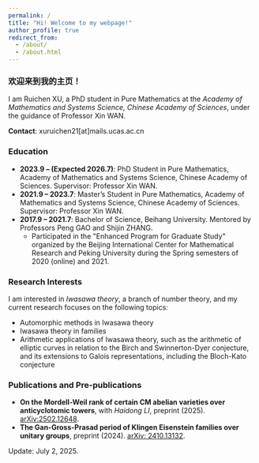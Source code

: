 ```yaml
---
permalink: /
title: "Hi! Welcome to my webpage!"
author_profile: true
redirect_from: 
  - /about/
  - /about.html
---
```


### 欢迎来到我的主页！

I am Ruichen XU, a PhD student in Pure Mathematics at the *Academy of Mathematics and Systems Science, Chinese Academy of Sciences*, under the guidance of Professor Xin WAN.

**Contact**: xuruichen21[at]mails.ucas.ac.cn

### Education

- **2023.9 – (Expected 2026.7)**: PhD Student in Pure Mathematics, Academy of Mathematics and Systems Science, Chinese Academy of Sciences. Supervisor: Professor Xin WAN.  
- **2021.9 – 2023.7**: Master’s Student in Pure Mathematics, Academy of Mathematics and Systems Science, Chinese Academy of Sciences. Supervisor: Professor Xin WAN.  
- **2017.9 – 2021.7**: Bachelor of Science, Beihang University. Mentored by Professors Peng GAO and Shijin ZHANG.  
  - Participated in the "Enhanced Program for Graduate Study" organized by the Beijing International Center for Mathematical Research and Peking University during the Spring semesters of 2020 (online) and 2021.  

### Research Interests

I am interested in *Iwasawa theory*, a branch of number theory, and my current research focuses on the following topics:

- Automorphic methods in Iwasawa theory  
- Iwasawa theory in families  
- Arithmetic applications of Iwasawa theory, such as the arithmetic of elliptic curves in relation to the Birch and Swinnerton-Dyer conjecture, and its extensions to Galois representations, including the Bloch-Kato conjecture  

### Publications and Pre-publications

- **On the Mordell-Weil rank of certain CM abelian varieties over anticyclotomic towers**, with *Haidong LI*, preprint (2025). [arXiv:2502.12648](https://arxiv.org/abs/2502.12648).
- **The Gan-Gross-Prasad period of Klingen Eisenstein families over unitary groups**, preprint (2024). [arXiv: 2410.13132](https://arxiv.org/abs/2410.13132).


Update: July 2, 2025.
